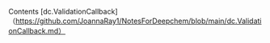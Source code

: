 Contents
[dc.ValidationCallback]（https://github.com/JoannaRay1/NotesForDeepchem/blob/main/dc.ValidationCallback.md）
